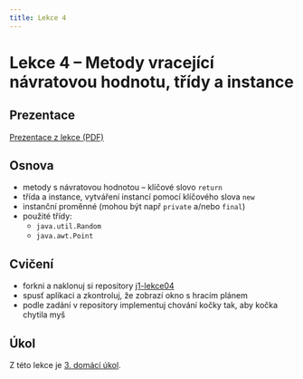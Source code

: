 ```yaml
---
title: Lekce 4
---
```

# Lekce 4 – Metody vracející návratovou hodnotu, třídy a instance

## Prezentace
[Prezentace z lekce (PDF)](prezentace/lekce04.pdf)

## Osnova
- metody s návratovou hodnotou – klíčové slovo `return`
- třída a instance, vytváření instancí pomocí klíčového slova `new`
- instanční proměnné (mohou být např `private` a/nebo `final`)
- použité třídy:
  - `java.util.Random`
  - `java.awt.Point`

## Cvičení
- forkni a naklonuj si repository [j1-lekce04](https://github.com/FilipJirsak-Czechitas/j1-lekce04)
- spusť aplikaci a zkontroluj, že zobrazí okno s hracím plánem
- podle zadání v repository implementuj chování kočky tak, aby kočka chytila myš

## Úkol
Z této lekce je [3. domácí úkol](ukol-3.html).
